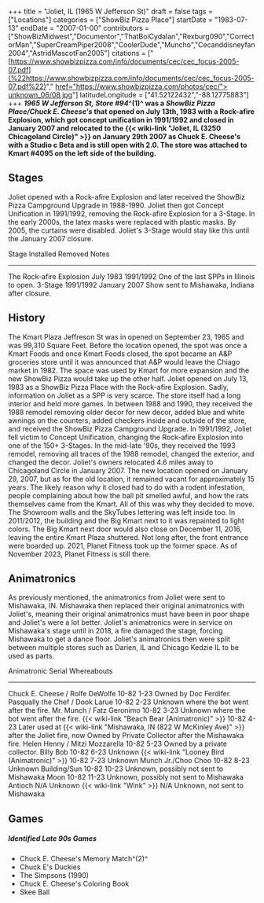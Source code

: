 +++
title = "Joliet, IL (1965 W Jefferson St)"
draft = false
tags = ["Locations"]
categories = ["ShowBiz Pizza Place"]
startDate = "1983-07-13"
endDate = "2007-01-00"
contributors = ["ShowBizMidwest","Documentor","ThatBoiCydalan","Rexburg090","CorrectorMan","SuperCreamPiper2008","CoolerDude","Muncho","Cecanddisneyfan2004","AstridMascotFan2005"]
citations = ["[https://www.showbizpizza.com/info/documents/cec/cec_focus-2005-07.pdf](%22https://www.showbizpizza.com/info/documents/cec/cec_focus-2005-07.pdf%22)"," [href="https://www.showbizpizza.com/photos/cec/"> unknown_06/08.jpg](%22%3Ca%22)"]
latitudeLongitude = ["41.52122432","-88.12775883"]
+++
***1965 W Jefferson St,* ***Store #94*^(1)^ was a *ShowBiz Pizza Place/Chuck E. Cheese's* that opened on July 13th, 1983 with a Rock-afire Explosion, which got concept unification in 1991/1992 and closed in January 2007 and relocated to the {{< wiki-link "Joliet, IL (3250 Chicagoland Circle)" >}} on January 29th 2007 as Chuck E. Cheese's with a Studio c Beta and is still open with 2.0.
The store was attached to Kmart #4095 on the left side of the building.****

## Stages

Joliet opened with a Rock-afire Explosion and later received the ShowBiz Pizza Campground Upgrade in 1988-1990. Joliet then got Concept Unification in 1991/1992, removing the Rock-afire Explosion for a 3-Stage. In the early 2000s, the latex masks were replaced with plastic masks. By 2005, the curtains were disabled. Joliet's 3-Stage would stay like this until the January 2007 closure.

  Stage                      Installed   Removed        Notes
  -------------------------- ----------- -------------- ------------------------------------------------
  The Rock-afire Explosion   July 1983   1991/1992      One of the last SPPs in Illinois to open.
  3-Stage                    1991/1992   January 2007   Show sent to Mishawaka, Indiana after closure.

## History

The Kmart Plaza Jeffreson St was in opened on September 23, 1965 and was 99,310 Square Feet. Before the location opened, the spot was once a Kmart Foods and once Kmart Foods closed, the spot became an A&P groceries store until it was announced that A&P would leave the Chiago market in 1982. The space was used by Kmart for more expansion and the new ShowBiz Pizza would take up the other half.
Joliet opened on July 13, 1983 as a ShowBiz Pizza Place with the Rock-afire Explosion. Sadly, information on Joliet as a SPP is very scarce. The store itself had a long interior and held more games. In between 1988 and 1990, they received the 1988 remodel removing older decor for new decor, added blue and white awnings on the counters, added checkers inside and outside of the store, and received the ShowBiz Pizza Campground Upgrade. In 1991/1992, Joliet fell victim to Concept Unification, changing the Rock-afire Explosion into one of the 150+ 3-Stages. In the mid-late '90s, they received the 1993 remodel, removing all traces of the 1988 remodel, changed the exterior, and changed the decor. Joliet's owners relocated 4.6 miles away to Chicagoland Circle in January 2007. The new location opened on January 29, 2007, but as for the old location, it remained vacant for approximately 15 years. The likely reason why it closed had to do with a rodent infestation, people complaining about how the ball pit smelled awful, and how the rats themselves came from the Kmart. All of this was why they decided to move. The Showroom walls and the SkyTubes lettering was left inside too. In 2011/2012, the building and the Big Kmart next to it was repainted to light colors. The Big Kmart next door would also close on December 11, 2016, leaving the entire Kmart Plaza shuttered. Not long after, the front entrance were boarded up. 2021, Planet Fitness took up the former space. As of November 2023, Planet Fitness is still there.

## Animatronics

As previously mentioned, the animatronics from Joliet were sent to Mishawaka, IN. Mishawaka then replaced their original animatronics with Joliet's, meaning their original animatronics must have been in poor shape and Joliet's were a lot better. Joliet's animatronics were in service on Mishawaka's stage until in 2018, a fire damaged the stage, forcing Mishawaka to get a dance floor. Joliet's animatronics then were split between multiple stores such as Darien, IL and Chicago Kedzie IL to be used as parts.

  Animatronic                                         Serial        Whereabouts
  --------------------------------------------------- ------------- ----------------------------------------------------------------------------------------------------------------------------------------------------------
  Chuck E. Cheese / Rolfe DeWolfe                     10-82 1-23    Owned by Doc Ferdifer.
  Pasqually the Chef / Dook Larue                     10-82 2-23    Unknown where the bot went after the fire.
  Mr. Munch / Fatz Geronimo                           10-82 3-23    Unknown where the bot went after the fire.
  {{< wiki-link "Beach Bear (Animatronic)" >}}    10-82 4-23    Later used at {{< wiki-link "Mishawaka, IN (822 W McKinley Ave)" >}} after the Joliet fire, now Owned by Private Collector after the Mishawaka fire.
  Helen Henny / Mitzi Mozzarella                      10-82 5-23    Owned by a private collector.
  Billy Bob                                           10-82 6-23    Unknown
  {{< wiki-link "Looney Bird (Animatronic)" >}}   10-82 7-23    Unknown
  Munch Jr./Choo Choo                                 10-82 8-23    Unknown
  Building/Sun                                        10-82 10-23   Unknown, possibly not sent to Mishawaka
  Moon                                                10-82 11-23   Unknown, possibly not sent to Mishawaka
  Antioch                                             N/A           Unknown
  {{< wiki-link "Wink" >}}                        N/A           Unknown, not sent to Mishawaka

## Games

##### Identified Late 90s Games

- Chuck E. Cheese's Memory Match^(2)^
- Chuck E's Duckies
- The Simpsons (1990)
- Chuck E. Cheese's Coloring Book
- Skee Ball
